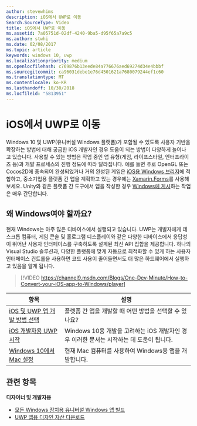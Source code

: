 ```yaml
---
author: stevewhims
description: iOS에서 UWP로 이동
Search.SourceType: Video
title: iOS에서 UWP로 이동
ms.assetid: 7a05751d-02df-4240-9ba5-d95f65a7a9c5
ms.author: stwhi
ms.date: 02/08/2017
ms.topic: article
keywords: windows 10, uwp
ms.localizationpriority: medium
ms.openlocfilehash: c769876b13eede84a776676aed69274d34e4bbbf
ms.sourcegitcommit: ca96031debe1e76d4501621a7680079244ef1c60
ms.translationtype: MT
ms.contentlocale: ko-KR
ms.lasthandoff: 10/30/2018
ms.locfileid: "5813951"
---
```

# <a name="move-from-ios-to-uwp"></a>iOS에서 UWP로 이동

Windows 10 및 UWP(유니버설 Windows 플랫폼)가 포함될 수 있도록 사용자 기반을 확장하는 방법에 대해 궁금한 iOS 개발자인 경우 도움이 되는 방법이 다양하게 늘어나고 있습니다. 사용할 수 있는 방법은 작업 중인 앱 유형(게임, 라이프스타일, 엔터프라이즈 등)과 개발 프로세스의 진행 정도에 따라 달라집니다. 예를 들면 주로 OpenGL 또는 Cocos2D에 종속되어 완성되었거나 거의 완성된 게임은 [iOS용 Windows 브리지](https://dev.windows.com/bridges/ios)에 적합하고, 중소기업용 플랫폼 간 앱을 계획하고 있는 경우에는 [Xamarin.Forms](https://www.xamarin.com/forms)를 사용해 보세요. Unity와 같은 플랫폼 간 도구에서 앱을 작성한 경우 [Windows에 게시](http://blogs.unity3d.com/2015/09/09/windows-10-universal-apps-in-unity-5-2/)하는 작업은 매우 간단합니다.

## <a name="why-windows"></a>왜 Windows여야 할까요?

현재 Windows는 아주 많은 디바이스에서 실행되고 있습니다. UWP는 개발자에게 데스크톱 컴퓨터, 게임 콘솔 및 홀로그램 디스플레이와 같은 다양한 디바이스에서 응답성이 뛰어난 사용자 인터페이스를 구축하도록 설계된 최신 API 집합을 제공합니다. 하나의 Visual Studio 솔루션과, 다양한 플랫폼에 맞게 자동으로 최적화할 수 있게 하는 사용자 인터페이스 컨트롤을 사용하면 코드 사용이 줄어들면서도 더 많은 하드웨어에서 실행하고 있음을 알게 됩니다.

> [!VIDEO https://channel9.msdn.com/Blogs/One-Dev-Minute/How-to-Convert-your-iOS-app-to-Windows/player]

| 항목 | 설명 |
|-------|-------------|
| [iOS 및 UWP 앱 개발 방법 선택](selecting-an-approach-to-ios-and-uwp-app-development.md) | 플랫폼 간 앱을 개발할 때 어떤 방법을 선택할 수 있나요? |
| [iOS 개발자용 UWP 시작](getting-started-with-uwp-for-ios-developers.md) | Windows 10용 개발을 고려하는 iOS 개발자인 경우 이러한 문서는 시작하는 데 도움이 됩니다. |
| [Windows 10에서 Mac 설정](setting-up-your-mac-with-windows-10.md) | 현재 Mac 컴퓨터를 사용하여 Windows용 앱을 개발합니다. |

## <a name="related-topics"></a>관련 항목

**디자이너 및 개발자용**
* [모든 Windows 장치용 유니버설 Windows 앱 빌드](http://go.microsoft.com/fwlink/p/?LinkID=397871)
* [UWP 앱용 디자인 자산 다운로드](https://msdn.microsoft.com/library/windows/apps/xaml/bg125377.aspx)
